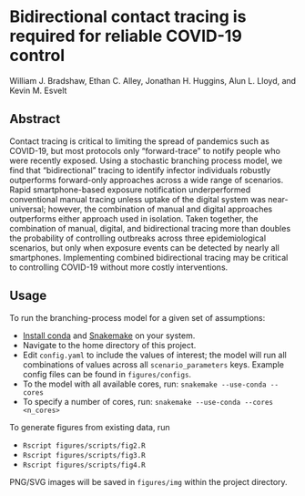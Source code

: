 # Bidirectional contact tracing is required for reliable COVID-19 control

William J. Bradshaw, Ethan C. Alley, Jonathan H. Huggins, Alun L. Lloyd, and Kevin M. Esvelt
 
## Abstract 

Contact tracing is critical to limiting the spread of pandemics such as COVID-19, but most protocols only “forward-trace” to notify people who were recently exposed. Using a stochastic branching process model, we find that “bidirectional” tracing to identify infector individuals robustly outperforms forward-only approaches across a wide range of scenarios. Rapid smartphone-based exposure notification underperformed conventional manual tracing unless uptake of the digital system was near-universal; however, the combination of manual and digital approaches outperforms either approach used in isolation. Taken together, the combination of manual, digital, and bidirectional tracing more than doubles the probability of controlling outbreaks across three epidemiological scenarios, but only when exposure events can be detected by nearly all smartphones. Implementing combined bidirectional tracing may be critical to controlling COVID-19 without more costly interventions.

## Usage

To run the branching-process model for a given set of assumptions:

- [Install conda](https://docs.conda.io/projects/conda/en/latest/user-guide/install/) and [Snakemake](https://snakemake.readthedocs.io/en/stable/getting_started/installation.html) on your system.
- Navigate to the home directory of this project.
- Edit `config.yaml` to include the values of interest; the model will run all combinations of values across all `scenario_parameters` keys. Example config files can be found in `figures/configs`.
- To the model with all available cores, run:
```snakemake --use-conda --cores```
- To specify a number of cores, run:
```snakemake --use-conda --cores <n_cores>```

To generate figures from existing data, run

- ```Rscript figures/scripts/fig2.R```
- ```Rscript figures/scripts/fig3.R```
- ```Rscript figures/scripts/fig4.R```

PNG/SVG images will be saved in `figures/img` within the project directory.
